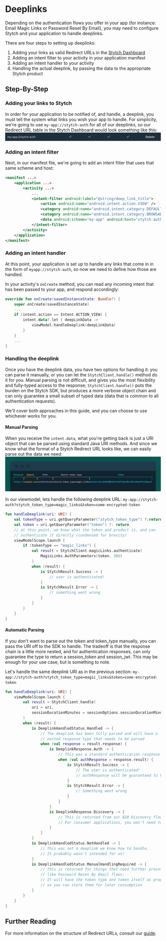 # Deeplinks
Depending on the authentication flows you offer in your app (for instance: Email Magic Links or Password Reset By Email), you may need to configure Stytch and your application to handle deeplinks.

There are four steps to setting up deeplinks:
1. Adding your links as valid Redirect URLs in the [Stytch Dashboard](https://stytch.com/dashboard/redirect-urls)
2. Adding an intent filter to your activity in your application manifest
3. Adding an intent handler to your activity
4. Handling the actual deeplink, by passing the data to the appropriate Stytch product

## Step-By-Step
### Adding your links to Stytch
In order for your application to be notified of, and handle, a deeplink, you must tell the system what links you wish your app to handle. For simplicity, we're going to use `my-app://stytch-auth` for all of our deeplinks, so our Redirect URL table in the Stytch Dashboard would look something like this:
![Example of Redirect URL added to Stytch Dashboard](assets/deeplink-urls-stytch.png)

### Adding an intent filter
Next, in our manifest file, we're going to add an intent filter that uses that same scheme and host:
```xml
<manifest ...>
    <application ...>
        <activity ...>
            ...
            <intent-filter android:label="@string/deep_link_title">
                <action android:name="android.intent.action.VIEW" />
                <category android:name="android.intent.category.DEFAULT" />
                <category android:name="android.intent.category.BROWSABLE" />
                <data android:scheme="my-app" android:host="stytch-auth" />
            </intent-filter>
        </activity>
    </application>
</manifest>
```
### Adding an intent handler
At this point, your application is set up to handle any links that come in in the form of `myapp://stytch-auth`, so now we need to define how those are handled.

In your activity's `onCreate` method, you can read any incoming intent that has been passed to your app, and respond accordingly:
```kotlin
override fun onCreate(savedInstanceState: Bundle?) {
    super.onCreate(savedInstanceState)
    ...
    if (intent.action == Intent.ACTION_VIEW) {
        intent.data?.let { deepLinkData ->
            viewModel.handleDeeplink(deepLinkData)
        }
    }
    ...
}
```
### Handling the deeplink
Once you have the deeplink data, you have two options for handling it: you can parse it manually, or you can let the `StytchClient.handle()` method do it for you. Manual parsing is not difficult, and gives you the most flexibility and fully-typed access to the response; `StytchClient.handle()` puts the burden on the Stytch SDK, but produces a more verbose object chain and can only guarantee a small subset of typed data (data that is common to all authentication requests).

We'll cover both approaches in this guide, and you can choose to use whichever works for you.

#### Manual Parsing
When you receive the `intent.data`, what you're getting back is just a URI object that can be parsed using standard Java URI methods. And since we know what the format of a Stytch Redirect URL looks like, we can easily parse out the data we need:
![Anatomy of a Stytch Redirect URL](assets/stytch-redirect-url-anatomy.svg)

In our viewmodel, lets handle the following deeplink URL: `my-app://stytch-auth?stytch_token_type=magic_links&token=some-encrypted-token`
```kotlin
fun handleDeeplink(uri: URI) {
    val tokenType = uri.getQueryParameter("stytch_token_type") ?:return
    val token = uri.getQueryParameter("token") ?: return
    // at this point, we know what the token and product is, and can
    // authenticate it directly (condensed for brevity)
    viewModelScope.launch {
        if (tokenType == "magic_links") {
            val result = StytchClient.magicLinks.authenticate(
                MagicLinks.AuthParameters(token, 30U)
            )
            when (result) {
                is StytchResult.Success -> {
                    // user is authenticated!
                }
                is StytchResult.Error -> {
                    // something went wrong
                }
            }
        }
    }
}
```
#### Automatic Parsing
If you don't want to parse out the token and token_type manually, you can pass the URI off to the SDK to handle. The tradeoff is that the response chain is a little more nested, and for authentication responses, can only guarantee the type to return a session_token and session_jwt. This may be enough for your use case, but is something to note.

Let's handle the same deeplink URI as in the previous section: `my-app://stytch-auth?stytch_token_type=magic_links&token=some-encrypted-token`
```kotlin
fun handleDeeplink(uri: URI) {
    viewModelScope.launch {
        val result = StytchClient.handle(  
            uri = uri,  
            sessionDurationMinutes = sessionOptions.sessionDurationMinutes.toUInt(),  
        ) 
        when (result) {  
            is DeeplinkHandledStatus.Handled -> {  
                // The deeplink has been fully parsed and will have a
                // nested response type that needs to be parsed
                when (val response = result.response) {
                    is DeeplinkResponse.Auth -> {
                        // This was a standard authentication response
                        when (val authResponse = response.result) {
                            is StytchResult.Success -> {
                                // The user is authenticated!
                                // authResponse will be guaranteed to have a session token and JWT, but that is all
                            }
                            is StytchResult.Error -> {
                                // Something went wrong
                            }
                        }
                    }
                    is DeeplinkResponse.Discovery -> {
                        // This is returned from our B2B Discovery flow
                        // For consumer applications, you won't need to worry about it
                    }
                }
            }  
            is DeeplinkHandledStatus.NotHandled -> {
                // This was not a deeplink we know how to handle.
                // It probably wasn't intended for us!
            }  
            is DeeplinkHandledStatus.ManualHandlingRequired -> {
                // This is returned for things that need further processing,
                // like Password Reset By Email flows.
                // It will have the token type and token itself as properties
                // so you can store them for later consumption
            }  
        }
    }
}
```


## Further Reading
For more information on the structure of Redirect URLs, consult our [guide](https://stytch.com/docs/guides/dashboard/redirect-urls).